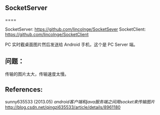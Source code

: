 ## SocketServer

====

SocketServer: https://github.com/lincolnge/SocketSever
SocketClient: https://github.com/lincolnge/SocketClient

PC 实时截桌面图片然后发送给 Android 手机，这个是 PC Server 端。


## 问题：

传输的图片太大，传输速度太慢。


## References:

sunny635533 (2013.05) <em>android客户端和java服务端之间用socket来传输图片</em> <http://blog.csdn.net/qingzi635533/article/details/8961180>